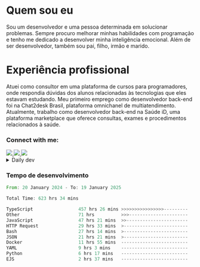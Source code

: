# Quem sou eu
Sou um desenvolvedor e uma pessoa determinada em solucionar problemas. Sempre procuro melhorar minhas habilidades com programação e tenho me dedicado a desenvolver minha inteligência emocional. Além de ser desenvolvedor, também sou pai, filho, irmão e marido.

# Experiência profissional
Atuei como consultor em uma plataforma de cursos para programadores, onde respondia dúvidas dos alunos relacionadas às tecnologias que eles estavam estudando.
Meu primeiro emprego como desenvolvedor back-end foi na Chat2desk Brasil, plataforma omnichanel de multiatendimento.
Atualmente, trabalho como desenvolvedor back-end na Saúde iD, uma plataforma marketplace que oferece consultas, exames e procedimentos relacionados à saúde.

### Connect with me:
<a href="https://www.linkedin.com/in/theusmoreira" target="_blank" >
<img src="https://img.shields.io/badge/linkedin-%230077B5.svg?&style=for-the-badge&logo=linkedin&logoColor=white ">
</a>
<a href="https://www.instagram.com/matheus.s.moreira/" target="_blank">
<img src="https://img.shields.io/badge/instagram-%23E4405F.svg?&style=for-the-badge&logo=instagram&logoColor=white">
</a>
<a href="mailto:matheussm301@gmail.com"  target="_blank">
<img src="https://img.shields.io/badge/gmail-%23E4405F.svg?&style=for-the-badge&logo=gmail&logoColor=white">
</a>


<details>
  <summary>Daily dev </summary>
<p>
  <a href="https://app.daily.dev/matheussantos"><img src="https://github.com/matheus-santos-moreira/matheus-santos-moreira/blob/master/devcard.svg" width="200" alt="Matheus Santos's Dev Card"/></a>
 </p>
</details>

<h3>Tempo de desenvolvimento</h3>

<!--START_SECTION:waka-->

```rust
From: 20 January 2024 - To: 19 January 2025

Total Time: 623 hrs 34 mins

TypeScript                 457 hrs 26 mins >>>>>>>>>>>>>>>>---------   65.86 %
Other                      71 hrs          >>>----------------------   10.22 %
JavaScript                 47 hrs 21 mins  >>-----------------------   06.82 %
HTTP Request               29 hrs 33 mins  >------------------------   04.26 %
Bash                       27 hrs 14 mins  >------------------------   03.92 %
JSON                       21 hrs 21 mins  >------------------------   03.08 %
Docker                     11 hrs 55 mins  -------------------------   01.72 %
YAML                       9 hrs 3 mins    -------------------------   01.30 %
Python                     6 hrs 17 mins   -------------------------   00.91 %
EJS                        2 hrs 37 mins   -------------------------   00.38 %
```

<!--END_SECTION:waka-->
